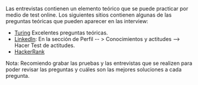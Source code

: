 Las entrevistas contienen un elemento teórico que se puede practicar por medio de test online. Los siguientes sitios contienen algunas de las preguntas teóricas que pueden aparecer en las interview:
- [Turing](https://developers.turing.com/) Excelentes preguntas teóricas.
- [LinkedIn](https://www.linkedin.com):
En la sección de Perfil -- > Conocimientos y actitudes --> Hacer Test de actitudes.
- [HackerRank](https://www.hackerrank.com/interview/preparation-kits)

Nota: Recomiendo grabar las pruebas y las entrevistas que se realizen para poder revisar las preguntas y cuáles son las mejores soluciones a cada pregunta.
